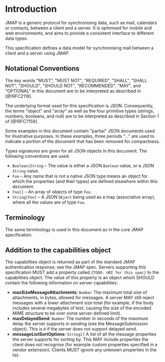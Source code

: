 # Introduction

JMAP is a generic protocol for synchronising data, such as mail, calendars or contacts, between a client and a server. It is optimised for mobile and web environments, and aims to provide a consistent interface to different data types.

This specification defines a data model for synchronising mail between a client and a server using JMAP.

## Notational Conventions

The key words "MUST", "MUST NOT", "REQUIRED", "SHALL", "SHALL NOT", "SHOULD", "SHOULD NOT", "RECOMMENDED", "MAY", and "OPTIONAL" in this document are to be interpreted as described in [@!RFC2119].

The underlying format used for this specification is JSON. Consequently, the terms "object" and "array" as well as the four primitive types (strings, numbers, booleans, and null) are to be interpreted as described in Section 1 of [@!RFC7159].

Some examples in this document contain "partial" JSON documents used for illustrative purposes.  In these examples, three periods "..." are used to indicate a portion of the document that has been removed for compactness.

Types signatures are given for all JSON objects in this document. The following conventions are used:

* `Boolean|String` – The value is either a JSON `Boolean` value, or a JSON `String` value.
* `Foo` – Any name that is not a native JSON type means an object for which the properties (and their types) are defined elsewhere within this document.
* `Foo[]` – An array of objects of type `Foo`.
* `String[Foo]` – A JSON `Object` being used as a map (associative array), where all the values are of type `Foo`.

## Terminology

The same terminology is used in this document as in the core JMAP specification.

## Addition to the capabilities object

The capabilities object is returned as part of the standard JMAP authentication response; see the JMAP spec. Servers supporting *this* specification MUST add a property called `{TODO: URI for this spec}` to the capabilities object. The value of this property is an object which SHOULD contain the following information on server capabilities:

- **maxSizeMessageAttachments**: `Number`
  The maximum total size of attachments, in bytes, allowed for messages. A server MAY still reject messages with a lower attachment size total (for example, if the body includes several megabytes of text, causing the size of the encoded MIME structure to be over some server-defined limit).
- **maxDelayedSend**: `Number`
  The number in seconds of the maximum delay the server supports in sending
  (see the MessageSubmission object). This is `0` if the server does not support
  delayed send.
- **messageListSortOptions**: `String[]`
  A list of all the message properties the server supports for sorting by. This MAY include properties the client does not recognise (for example custom properties specified in a vendor extension). Clients MUST ignore any unknown properties in the list.
